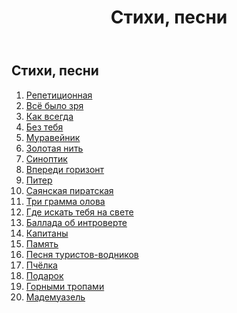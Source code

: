 ﻿---
layout: page
title: Стихи, песни
description: Стихи и песни (с аккордами) Марка Шевченко.
---

## Стихи, песни

1. [Репетиционная](repetition's.md)
1. [Всё было зря](it-was-all-in-vain.md)
1. [Как всегда](same-as-always.md)
1. [Без тебя](without-you.md)
1. [Муравейник](anthill.md)
1. [Золотая нить](gold-thread.md)
1. [Синоптик](synoptic.md)
1. [Впереди горизонт](horizon-ahead.md)
1. [Питер](piter.md)
1. [Саянская пиратская](sayan-pirate-song.md)
1. [Три грамма олова](three-grams-of-tin.md)
1. [Где искать тебя на свете](where-to-look-for-you-in-world.md)
1. [Баллада об интроверте](ballad-about-introvert.md)
1. [Капитаны](capitans.md)
1. [Память](memory.md)
1. [Песня туристов-водников](song-of-water-tourists.md)
1. [Пчёлка](little-bee.md)
1. [Подарок](present.md)
1. [Горными тропами](walking-a-mountain-path.md)
1. [Мадемуазель](mademoiselle.md)
